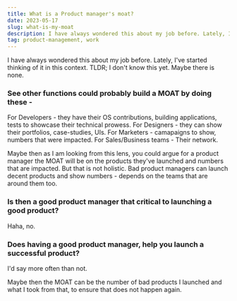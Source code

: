```yaml
---
title: What is a Product manager's moat?
date: 2023-05-17
slug: what-is-my-moat
description: I have always wondered this about my job before. Lately, I've started thinking of it in this context.
tag: product-management, work
---
```


I have always wondered this about my job before. Lately, I've started thinking of it in this context.
TLDR; I don't know this yet. Maybe there is none.

### See other functions could probably build a MOAT by doing these -

For Developers - they have their OS contributions, building applications, tests to showcase their technical prowess.
For Designers - they can show their portfolios, case-studies, UIs.
For Marketers - camapaigns to show, numbers that were impacted.
For Sales/Business teams - Their network.

Maybe then as I am looking from this lens, you could argue for a product manager the MOAT will be on the products they've launched and numbers that are impacted.
But that is not holistic. Bad product managers can launch decent products and show numbers - depends on the teams that are around them too.

### Is then a good product manager that critical to launching a good product?

Haha, no.

### Does having a good product manager, help you launch a successful product?

I'd say more often than not.

Maybe then the MOAT can be the number of bad products I launched and what I took from that, to ensure that does not happen again.
